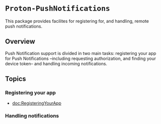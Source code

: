 # ``Proton-PushNotifications``

This package provides facilites for registering for, and handling, remote push notifications.


## Overview

Push Notification support is divided in two main tasks: registering your app for Push Notifications –including requesting authorization, and finding your device token– and handling incoming notifications.

## Topics

### Registering your app

- <doc:RegisteringYourApp>


### Handling notifications
